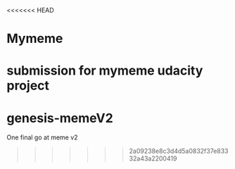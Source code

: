 <<<<<<< HEAD
# Mymeme
submission for mymeme udacity project 
=======
# genesis-memeV2
One final go at meme v2
>>>>>>> 2a09238e8c3d4d5a0832f37e83332a43a2200419
